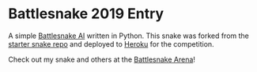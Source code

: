 # Battlesnake 2019 Entry

A simple [Battlesnake AI](http://battlesnake.io) written in Python. This snake was forked from the [starter snake repo](https://github.com/battlesnakeio/starter-snake-python/fork) and deployed to [Heroku](https://tommy-yum.herokuapp.com/) for the competition.  

Check out my snake and others at the [Battlesnake Arena](https://play.battlesnake.io/)!
